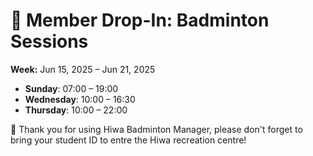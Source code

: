 # 🎾 Member Drop-In: Badminton Sessions
**Week:** Jun 15, 2025 – Jun 21, 2025

- **Sunday**: 07:00 – 19:00
- **Wednesday**: 10:00 – 16:30
- **Thursday**: 10:00 – 22:00

📣 Thank you for using Hiwa Badminton Manager, please don't forget to bring your student ID to entre the Hiwa recreation centre!
